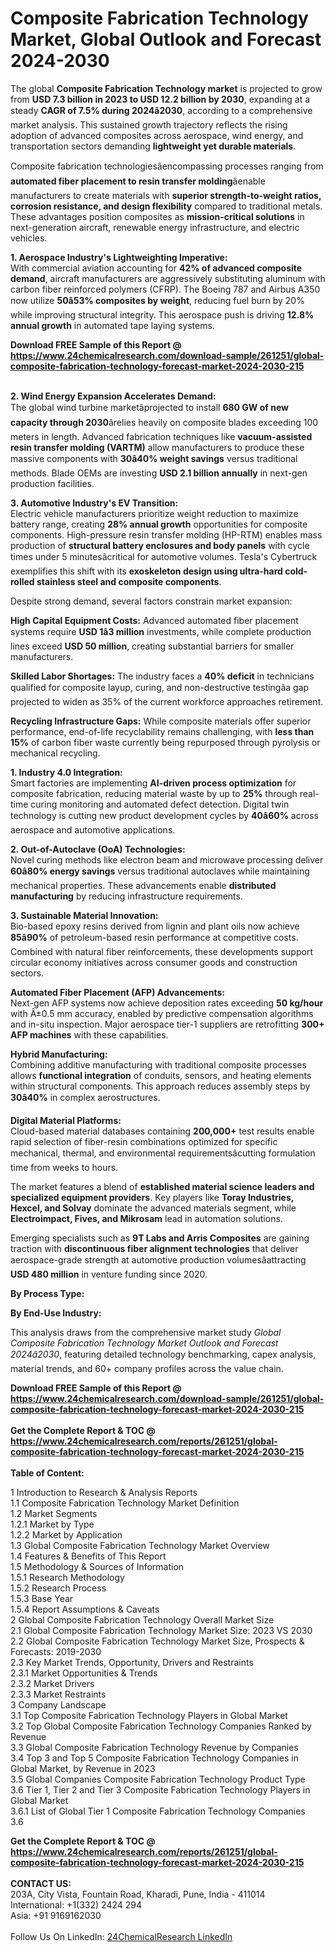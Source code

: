 <h1>Composite Fabrication Technology Market, Global Outlook and Forecast 2024-2030</h1><p>The global <strong>Composite Fabrication Technology market</strong> is projected to grow from <strong>USD 7.3 billion in 2023 to USD 12.2 billion by 2030</strong>, expanding at a steady <strong>CAGR of 7.5% during 2024â2030</strong>, according to a comprehensive market analysis. This sustained growth trajectory reflects the rising adoption of advanced composites across aerospace, wind energy, and transportation sectors demanding <strong>lightweight yet durable materials</strong>.</p><p>Composite fabrication technologiesâencompassing processes ranging from <strong>automated fiber placement to resin transfer molding</strong>âenable manufacturers to create materials with <strong>superior strength-to-weight ratios, corrosion resistance, and design flexibility</strong> compared to traditional metals. These advantages position composites as <strong>mission-critical solutions</strong> in next-generation aircraft, renewable energy infrastructure, and electric vehicles.</p><p><strong>1. Aerospace Industry's Lightweighting Imperative:</strong><br>
With commercial aviation accounting for <strong>42% of advanced composite demand</strong>, aircraft manufacturers are aggressively substituting aluminum with carbon fiber reinforced polymers (CFRP). The Boeing 787 and Airbus A350 now utilize <strong>50â53% composites by weight</strong>, reducing fuel burn by 20% while improving structural integrity. This aerospace push is driving <strong>12.8% annual growth</strong> in automated tape laying systems.</p><div><b>Download FREE Sample of this Report @ 
            <a href="https://www.24chemicalresearch.com/download-sample/261251/global-composite-fabrication-technology-forecast-market-2024-2030-215">
            https://www.24chemicalresearch.com/download-sample/261251/global-composite-fabrication-technology-forecast-market-2024-2030-215</a></b></div><br><p><strong>2. Wind Energy Expansion Accelerates Demand:</strong><br>
The global wind turbine marketâprojected to install <strong>680 GW of new capacity through 2030</strong>ârelies heavily on composite blades exceeding 100 meters in length. Advanced fabrication techniques like <strong>vacuum-assisted resin transfer molding (VARTM)</strong> allow manufacturers to produce these massive components with <strong>30â40% weight savings</strong> versus traditional methods. Blade OEMs are investing <strong>USD 2.1 billion annually</strong> in next-gen production facilities.</p><p><strong>3. Automotive Industry's EV Transition:</strong><br>
Electric vehicle manufacturers prioritize weight reduction to maximize battery range, creating <strong>28% annual growth</strong> opportunities for composite components. High-pressure resin transfer molding (HP-RTM) enables mass production of <strong>structural battery enclosures and body panels</strong> with cycle times under 5 minutesâcritical for automotive volumes. Tesla's Cybertruck exemplifies this shift with its <strong>exoskeleton design using ultra-hard cold-rolled stainless steel and composite components</strong>.</p><p>Despite strong demand, several factors constrain market expansion:</p><p><strong>High Capital Equipment Costs:</strong> Advanced automated fiber placement systems require <strong>USD 1â3 million</strong> investments, while complete production lines exceed <strong>USD 50 million</strong>, creating substantial barriers for smaller manufacturers.</p><p><strong>Skilled Labor Shortages:</strong> The industry faces a <strong>40% deficit</strong> in technicians qualified for composite layup, curing, and non-destructive testingâa gap projected to widen as 35% of the current workforce approaches retirement.</p><p><strong>Recycling Infrastructure Gaps:</strong> While composite materials offer superior performance, end-of-life recyclability remains challenging, with <strong>less than 15%</strong> of carbon fiber waste currently being repurposed through pyrolysis or mechanical recycling.</p><p><strong>1. Industry 4.0 Integration:</strong><br>
Smart factories are implementing <strong>AI-driven process optimization</strong> for composite fabrication, reducing material waste by up to <strong>25%</strong> through real-time curing monitoring and automated defect detection. Digital twin technology is cutting new product development cycles by <strong>40â60%</strong> across aerospace and automotive applications.</p><p><strong>2. Out-of-Autoclave (OoA) Technologies:</strong><br>
Novel curing methods like electron beam and microwave processing deliver <strong>60â80% energy savings</strong> versus traditional autoclaves while maintaining mechanical properties. These advancements enable <strong>distributed manufacturing</strong> by reducing infrastructure requirements.</p><p><strong>3. Sustainable Material Innovation:</strong><br>
Bio-based epoxy resins derived from lignin and plant oils now achieve <strong>85â90%</strong> of petroleum-based resin performance at competitive costs. Combined with natural fiber reinforcements, these developments support circular economy initiatives across consumer goods and construction sectors.</p><p><strong>Automated Fiber Placement (AFP) Advancements:</strong><br>
	Next-gen AFP systems now achieve deposition rates exceeding <strong>50 kg/hour</strong> with Â±0.5 mm accuracy, enabled by predictive compensation algorithms and in-situ inspection. Major aerospace tier-1 suppliers are retrofitting <strong>300+ AFP machines</strong> with these capabilities.</p><p><strong>Hybrid Manufacturing:</strong><br>
	Combining additive manufacturing with traditional composite processes allows <strong>functional integration</strong> of conduits, sensors, and heating elements within structural components. This approach reduces assembly steps by <strong>30â40%</strong> in complex aerostructures.</p><p><strong>Digital Material Platforms:</strong><br>
	Cloud-based material databases containing <strong>200,000+</strong> test results enable rapid selection of fiber-resin combinations optimized for specific mechanical, thermal, and environmental requirementsâcutting formulation time from weeks to hours.</p><p>The market features a blend of <strong>established material science leaders and specialized equipment providers</strong>. Key players like <strong>Toray Industries, Hexcel, and Solvay</strong> dominate the advanced materials segment, while <strong>Electroimpact, Fives, and Mikrosam</strong> lead in automation solutions.</p><p>Emerging specialists such as <strong>9T Labs and Arris Composites</strong> are gaining traction with <strong>discontinuous fiber alignment technologies</strong> that deliver aerospace-grade strength at automotive production volumesâattracting <strong>USD 480 million</strong> in venture funding since 2020.</p><p><strong>By Process Type:</strong></p><p><strong>By End-Use Industry:</strong></p><p>This analysis draws from the comprehensive market study <em>Global Composite Fabrication Technology Market Outlook and Forecast 2024â2030</em>, featuring detailed technology benchmarking, capex analysis, material trends, and 60+ company profiles across the value chain.</p><div><b>Download FREE Sample of this Report @ 
            <a href="https://www.24chemicalresearch.com/download-sample/261251/global-composite-fabrication-technology-forecast-market-2024-2030-215">
            https://www.24chemicalresearch.com/download-sample/261251/global-composite-fabrication-technology-forecast-market-2024-2030-215</a></b></div><br><div><b>Get the Complete Report & TOC @ 
            <a href="https://www.24chemicalresearch.com/reports/261251/global-composite-fabrication-technology-forecast-market-2024-2030-215">
            https://www.24chemicalresearch.com/reports/261251/global-composite-fabrication-technology-forecast-market-2024-2030-215</a></b></div><br>
            <b>Table of Content:</b><p>1 Introduction to Research & Analysis Reports<br />
    1.1 Composite Fabrication Technology Market Definition<br />
    1.2 Market Segments<br />
        1.2.1 Market by Type<br />
        1.2.2 Market by Application<br />
    1.3 Global Composite Fabrication Technology Market Overview<br />
    1.4 Features & Benefits of This Report<br />
    1.5 Methodology & Sources of Information<br />
        1.5.1 Research Methodology<br />
        1.5.2 Research Process<br />
        1.5.3 Base Year<br />
        1.5.4 Report Assumptions & Caveats<br />
2 Global Composite Fabrication Technology Overall Market Size<br />
    2.1 Global Composite Fabrication Technology Market Size: 2023 VS 2030<br />
    2.2 Global Composite Fabrication Technology Market Size, Prospects & Forecasts: 2019-2030<br />
    2.3 Key Market Trends, Opportunity, Drivers and Restraints<br />
        2.3.1 Market Opportunities & Trends<br />
        2.3.2 Market Drivers<br />
        2.3.3 Market Restraints<br />
3 Company Landscape<br />
    3.1 Top Composite Fabrication Technology Players in Global Market<br />
    3.2 Top Global Composite Fabrication Technology Companies Ranked by Revenue<br />
    3.3 Global Composite Fabrication Technology Revenue by Companies<br />
    3.4 Top 3 and Top 5 Composite Fabrication Technology Companies in Global Market, by Revenue in 2023<br />
    3.5 Global Companies Composite Fabrication Technology Product Type<br />
    3.6 Tier 1, Tier 2 and Tier 3 Composite Fabrication Technology Players in Global Market<br />
        3.6.1 List of Global Tier 1 Composite Fabrication Technology Companies<br />
        3.6</p><div><b>Get the Complete Report & TOC @ 
            <a href="https://www.24chemicalresearch.com/reports/261251/global-composite-fabrication-technology-forecast-market-2024-2030-215">
            https://www.24chemicalresearch.com/reports/261251/global-composite-fabrication-technology-forecast-market-2024-2030-215</a></b></div><br><b>CONTACT US:</b><br>
            203A, City Vista, Fountain Road, Kharadi, Pune, India - 411014<br>
            International: +1(332) 2424 294<br>
            Asia: +91 9169162030 <br><br>
            Follow Us On LinkedIn: <a href="https://www.linkedin.com/company/24chemicalresearch/">24ChemicalResearch LinkedIn</a>